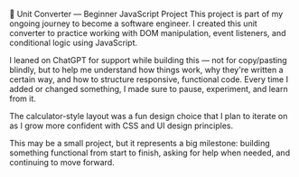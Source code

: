 📏 Unit Converter — Beginner JavaScript Project
This project is part of my ongoing journey to become a software engineer. I created this unit converter to practice working with DOM manipulation, event listeners, and conditional logic using JavaScript.

I leaned on ChatGPT for support while building this — not for copy/pasting blindly, but to help me understand how things work, why they're written a certain way, and how to structure responsive, functional code. Every time I added or changed something, I made sure to pause, experiment, and learn from it.

The calculator-style layout was a fun design choice that I plan to iterate on as I grow more confident with CSS and UI design principles.

This may be a small project, but it represents a big milestone: building something functional from start to finish, asking for help when needed, and continuing to move forward.
